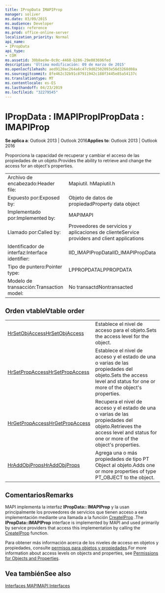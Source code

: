 ```yaml
---
title: IPropData IMAPIProp
manager: soliver
ms.date: 03/09/2015
ms.audience: Developer
ms.topic: reference
ms.prod: office-online-server
localization_priority: Normal
api_name:
- IPropData
api_type:
- COM
ms.assetid: 30b8ae9e-0c0c-4468-b286-29e083696fed
description: 'Última modificación: 09 de marzo de 2015'
ms.openlocfilehash: aed9120ac264a6c47c9d02502093e56d3268d08a
ms.sourcegitcommit: 8fe462c32b91c87911942c188f3445e85a54137c
ms.translationtype: MT
ms.contentlocale: es-ES
ms.lasthandoff: 04/23/2019
ms.locfileid: "32279545"
---
```

# <a name="ipropdata--imapiprop"></a><span data-ttu-id="c061a-103">IPropData : IMAPIProp</span><span class="sxs-lookup"><span data-stu-id="c061a-103">IPropData : IMAPIProp</span></span>

  
  
<span data-ttu-id="c061a-104">**Se aplica a**: Outlook 2013 | Outlook 2016</span><span class="sxs-lookup"><span data-stu-id="c061a-104">**Applies to**: Outlook 2013 | Outlook 2016</span></span> 
  
<span data-ttu-id="c061a-105">Proporciona la capacidad de recuperar y cambiar el acceso de las propiedades de un objeto.</span><span class="sxs-lookup"><span data-stu-id="c061a-105">Provides the ability to retrieve and change the access for an object's properties.</span></span> 
  
|||
|:-----|:-----|
|<span data-ttu-id="c061a-106">Archivo de encabezado:</span><span class="sxs-lookup"><span data-stu-id="c061a-106">Header file:</span></span>  <br/> |<span data-ttu-id="c061a-107">Mapiutil. h</span><span class="sxs-lookup"><span data-stu-id="c061a-107">Mapiutil.h</span></span>  <br/> |
|<span data-ttu-id="c061a-108">Expuesto por:</span><span class="sxs-lookup"><span data-stu-id="c061a-108">Exposed by:</span></span>  <br/> |<span data-ttu-id="c061a-109">Objeto de datos de propiedad</span><span class="sxs-lookup"><span data-stu-id="c061a-109">Property data object</span></span>  <br/> |
|<span data-ttu-id="c061a-110">Implementado por:</span><span class="sxs-lookup"><span data-stu-id="c061a-110">Implemented by:</span></span>  <br/> |<span data-ttu-id="c061a-111">MAPI</span><span class="sxs-lookup"><span data-stu-id="c061a-111">MAPI</span></span>  <br/> |
|<span data-ttu-id="c061a-112">Llamado por:</span><span class="sxs-lookup"><span data-stu-id="c061a-112">Called by:</span></span>  <br/> |<span data-ttu-id="c061a-113">Proveedores de servicios y aplicaciones de cliente</span><span class="sxs-lookup"><span data-stu-id="c061a-113">Service providers and client applications</span></span>  <br/> |
|<span data-ttu-id="c061a-114">Identificador de interfaz:</span><span class="sxs-lookup"><span data-stu-id="c061a-114">Interface identifier:</span></span>  <br/> |<span data-ttu-id="c061a-115">IID_IMAPIPropData</span><span class="sxs-lookup"><span data-stu-id="c061a-115">IID_IMAPIPropData</span></span>  <br/> |
|<span data-ttu-id="c061a-116">Tipo de puntero:</span><span class="sxs-lookup"><span data-stu-id="c061a-116">Pointer type:</span></span>  <br/> |<span data-ttu-id="c061a-117">LPPROPDATA</span><span class="sxs-lookup"><span data-stu-id="c061a-117">LPPROPDATA</span></span>  <br/> |
|<span data-ttu-id="c061a-118">Modelo de transacción:</span><span class="sxs-lookup"><span data-stu-id="c061a-118">Transaction model:</span></span>  <br/> |<span data-ttu-id="c061a-119">No transactd</span><span class="sxs-lookup"><span data-stu-id="c061a-119">Nontransacted</span></span>  <br/> |
   
## <a name="vtable-order"></a><span data-ttu-id="c061a-120">Orden vtable</span><span class="sxs-lookup"><span data-stu-id="c061a-120">Vtable order</span></span>

|||
|:-----|:-----|
|[<span data-ttu-id="c061a-121">HrSetObjAccess</span><span class="sxs-lookup"><span data-stu-id="c061a-121">HrSetObjAccess</span></span>](ipropdata-hrsetobjaccess.md) <br/> |<span data-ttu-id="c061a-122">Establece el nivel de acceso para el objeto.</span><span class="sxs-lookup"><span data-stu-id="c061a-122">Sets the access level for the object.</span></span>  <br/> |
|[<span data-ttu-id="c061a-123">HrSetPropAccess</span><span class="sxs-lookup"><span data-stu-id="c061a-123">HrSetPropAccess</span></span>](ipropdata-hrsetpropaccess.md) <br/> |<span data-ttu-id="c061a-124">Establece el nivel de acceso y el estado de una o varias de las propiedades del objeto.</span><span class="sxs-lookup"><span data-stu-id="c061a-124">Sets the access level and status for one or more of the object's properties.</span></span>  <br/> |
|[<span data-ttu-id="c061a-125">HrGetPropAccess</span><span class="sxs-lookup"><span data-stu-id="c061a-125">HrGetPropAccess</span></span>](ipropdata-hrgetpropaccess.md) <br/> |<span data-ttu-id="c061a-126">Recupera el nivel de acceso y el estado de una o varias de las propiedades del objeto.</span><span class="sxs-lookup"><span data-stu-id="c061a-126">Retrieves the access level and status for one or more of the object's properties.</span></span>  <br/> |
|[<span data-ttu-id="c061a-127">HrAddObjProps</span><span class="sxs-lookup"><span data-stu-id="c061a-127">HrAddObjProps</span></span>](ipropdata-hraddobjprops.md) <br/> |<span data-ttu-id="c061a-128">Agrega una o más propiedades de tipo PT Object al objeto.</span><span class="sxs-lookup"><span data-stu-id="c061a-128">Adds one or more properties of type PT_OBJECT to the object.</span></span>  <br/> |
   
## <a name="remarks"></a><span data-ttu-id="c061a-129">Comentarios</span><span class="sxs-lookup"><span data-stu-id="c061a-129">Remarks</span></span>

<span data-ttu-id="c061a-130">MAPI implementa la interfaz **IPropData:: IMAPIProp** y la usan principalmente los proveedores de servicios que tienen acceso a esta implementación mediante una llamada a la función [CreateIProp](createiprop.md) .</span><span class="sxs-lookup"><span data-stu-id="c061a-130">The **IPropData::IMAPIProp** interface is implemented by MAPI and used primarily by service providers that access this implementation by calling the [CreateIProp](createiprop.md) function.</span></span> 
  
<span data-ttu-id="c061a-131">Para obtener más información acerca de los niveles de acceso en objetos y propiedades, consulte [permisos para objetos y propiedades](permissions-for-mapi-objects-and-properties.md).</span><span class="sxs-lookup"><span data-stu-id="c061a-131">For more information about access levels on objects and properties, see [Permissions for Objects and Properties](permissions-for-mapi-objects-and-properties.md).</span></span>
  
## <a name="see-also"></a><span data-ttu-id="c061a-132">Vea también</span><span class="sxs-lookup"><span data-stu-id="c061a-132">See also</span></span>



[<span data-ttu-id="c061a-133">Interfaces MAPI</span><span class="sxs-lookup"><span data-stu-id="c061a-133">MAPI Interfaces</span></span>](mapi-interfaces.md)

